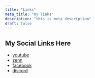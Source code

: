 ```yaml
---
title: "Links"
meta_title: "my links"
description: "this is meta description"
draft: false
---
```


## My Social Links Here

- [youtube](https://www.youtube.com/channel/UC6rEvEHzb2GclFduXrdSjHA)
- [zenn](https://zenn.dev/tkszenn)
- [facebook](https://www.facebook.com/profile.php?id=61568157803732)
- [discord](https://discordapp.com/users/951774683433414666)
